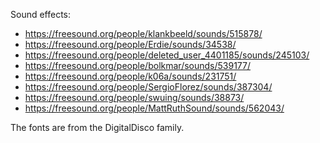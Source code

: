 Sound effects:

- https://freesound.org/people/klankbeeld/sounds/515878/
- https://freesound.org/people/Erdie/sounds/34538/
- https://freesound.org/people/deleted_user_4401185/sounds/245103/
- https://freesound.org/people/bolkmar/sounds/539177/
- https://freesound.org/people/k06a/sounds/231751/
- https://freesound.org/people/SergioFlorez/sounds/387304/
- https://freesound.org/people/swuing/sounds/38873/
- https://freesound.org/people/MattRuthSound/sounds/562043/

The fonts are from the DigitalDisco family.

